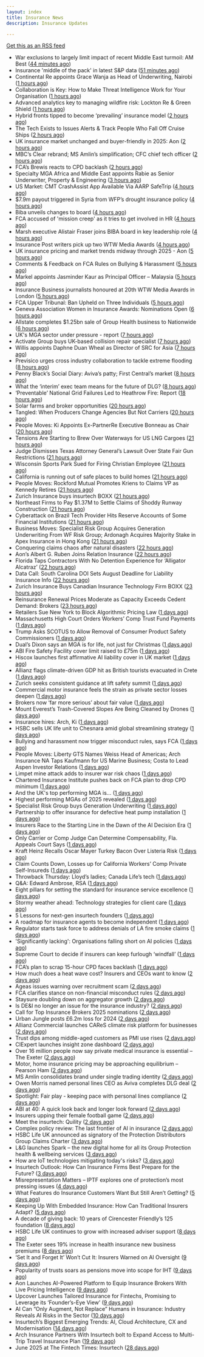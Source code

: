 ```yaml
---
layout: index
title: Insurance News
description: Insurance Updates

---
```


[Get this as an RSS feed](/insurance.rss)

<!-- news_marker starts -->
- War exclusions to largely limit impact of recent Middle East turmoil: AM Best ([44 minutes ago](https://www.reinsurancene.ws/war-exclusions-to-largely-limit-impact-of-recent-middle-east-turmoil-am-best/))
- Insurance 'middle of the pack' in latest S&P data ([51 minutes ago](https://www.insurancebusinessmag.com/uk/news/breaking-news/insurance-middle-of-the-pack-in-latest-sandp-data-541505.aspx))
- Continental Re appoints Grace Wanja as Head of Underwriting, Nairobi ([1 hours ago](https://www.reinsurancene.ws/continental-re-appoints-grace-wanja-as-head-of-underwriting-nairobi/))
- Collaboration is Key: How to Make Threat Intelligence Work for Your Organisation ([1 hours ago](https://insurance-edge.net/2025/07/04/collaboration-is-key-how-to-make-threat-intelligence-work-for-your-organisation/))
- Advanced analytics key to managing wildfire risk: Lockton Re & Green Shield ([1 hours ago](https://www.reinsurancene.ws/advanced-analytics-key-to-managing-wildfire-risk-lockton-re-green-shield/))
- Hybrid fronts tipped to become ‘prevailing’ insurance model ([2 hours ago](https://www.postonline.co.uk/news/7958080/hybrid-fronts-tipped-to-become-%E2%80%98prevailing%E2%80%99-insurance-model))
- The Tech Exists to Issues Alerts & Track People Who Fall Off Cruise Ships ([2 hours ago](https://insurance-edge.net/2025/07/04/the-tech-exists-to-issues-alerts-track-people-who-fall-off-cruise-ships/))
- UK insurance market unchanged and buyer-friendly in 2025: Aon ([2 hours ago](https://www.reinsurancene.ws/uk-insurance-market-unchanged-and-buyer-friendly-in-2025-aon/))
- MBC’s Clear rebrand; MS Amlin’s simplification; CFC chief tech officer ([2 hours ago](https://www.postonline.co.uk/news/7958061/mbc%E2%80%99s-clear-rebrand-ms-amlin%E2%80%99s-simplification-cfc-chief-tech-officer))
- FCA’s Brewis reacts to CPD backlash ([2 hours ago](https://www.postonline.co.uk/news/7958077/fca%E2%80%99s-brewis-reacts-to-cpd-backlash))
- Specialty MGA Africa and Middle East appoints Rabie as Senior Underwriter, Property & Engineering ([3 hours ago](https://www.reinsurancene.ws/specialty-mga-africa-and-middle-east-appoints-rabie-as-senior-underwriter-property-engineering/))
- US Market: CMT CrashAssist App Available Via AARP SafeTrip ([4 hours ago](https://insurance-edge.net/2025/07/04/us-market-cmt-crashassist-app-available/))
- $7.9m payout triggered in Syria from WFP’s drought insurance policy ([4 hours ago](https://www.reinsurancene.ws/7-9m-payout-triggered-in-syria-from-wfps-drought-insurance-policy/))
- Biba unveils changes to board ([4 hours ago](https://www.postonline.co.uk/broker/7958072/biba-unveils-changes-to-board))
- FCA accused of 'mission creep' as it tries to get involved in HR ([4 hours ago](https://www.insurancebusinessmag.com/uk/news/breaking-news/fca-accused-of-mission-creep-as-it-tries-to-get-involved-in-hr-541397.aspx))
- Marsh executive Alistair Fraser joins BIBA board in key leadership role ([4 hours ago](https://www.insurancebusinessmag.com/uk/news/breaking-news/marsh-executive-alistair-fraser-joins-biba-board-in-key-leadership-role-541478.aspx))
- Insurance Post writers pick up two WTW Media Awards ([4 hours ago](https://www.postonline.co.uk/news/7958073/insurance-post-writers-pick-up-two-wtw-media-awards))
- UK insurance pricing and market trends midway through 2025 - Aon ([5 hours ago](https://www.insurancebusinessmag.com/uk/news/breaking-news/uk-insurance-pricing-and-market-trends-midway-through-2025--aon-541474.aspx))
- Comments & Feedback on FCA Rules on Bullying & Harassment ([5 hours ago](https://insurance-edge.net/2025/07/04/comments-feedback-on-fca-rules-on-bullying-harassment/))
- Markel appoints Jasminder Kaur as Principal Officer – Malaysia ([5 hours ago](https://www.reinsurancene.ws/markel-appoints-jasminder-kaur-as-principal-officer-malaysia/))
- Insurance Business journalists honoured at 20th WTW Media Awards in London ([5 hours ago](https://www.insurancebusinessmag.com/uk/news/breaking-news/insurance-business-journalists-honoured-at-20th-wtw-media-awards-in-london-541470.aspx))
- FCA Upper Tribunal: Ban Upheld on Three Individuals ([5 hours ago](https://insurance-edge.net/2025/07/04/fca-upper-tribunal-ban-upheld-on-three-individuals/))
- Geneva Association Women in Insurance Awards: Nominations Open ([6 hours ago](https://insurance-edge.net/2025/07/04/geneva-association-women-in-insurance-awards-nominations-open/))
- Allstate completes $1.25bn sale of Group Health business to Nationwide ([6 hours ago](https://www.reinsurancene.ws/allstate-completes-1-25bn-sale-of-group-health-business-to-nationwide/))
- UK's MGA sector under pressure - report ([7 hours ago](https://www.insurancebusinessmag.com/uk/news/breaking-news/uks-mga-sector-under-pressure--report-541467.aspx))
- Activate Group buys UK-based collision repair specialist ([7 hours ago](https://www.insurancebusinessmag.com/uk/news/breaking-news/activate-group-buys-ukbased-collision-repair-specialist-541464.aspx))
- Willis appoints Daphne Duan Wheal as Director of SRC for Asia ([7 hours ago](https://www.reinsurancene.ws/willis-appoints-daphne-duan-wheal-as-director-of-src-for-asia/))
- Previsico urges cross industry collaboration to tackle extreme flooding ([8 hours ago](https://www.reinsurancene.ws/previsico-urges-cross-industry-collaboration-to-tackle-extreme-flooding/))
- Penny Black’s Social Diary: Aviva’s patty; First Central’s market ([8 hours ago](https://www.postonline.co.uk/people/7957842/penny-black%E2%80%99s-social-diary-aviva%E2%80%99s-patty-first-central%E2%80%99s-market))
- What the ‘interim’ exec team means for the future of DLG? ([8 hours ago](https://www.postonline.co.uk/personal/7958068/what-the-%E2%80%98interim%E2%80%99-exec-team-means-for-the-future-of-dlg))
- ‘Preventable’ National Grid Failures Led to Heathrow Fire: Report ([18 hours ago](https://www.insurancejournal.com/news/international/2025/07/03/830295.htm))
- Solar farms and broker opportunities ([20 hours ago](https://www.insurancebusinessmag.com/uk/news/breaking-news/solar-farms-and-broker-opportunities-541410.aspx))
- Tangled: When Producers Change Agencies But Not Carriers ([20 hours ago](https://www.insurancejournal.com/blogs/agentsync/2025/07/03/830272.htm))
- People Moves: Ki Appoints Ex-PartnerRe Executive Bonneau as Chair ([20 hours ago](https://www.insurancejournal.com/news/international/2025/07/03/830261.htm))
- Tensions Are Starting to Brew Over Waterways for US LNG Cargoes ([21 hours ago](https://www.insurancejournal.com/news/southcentral/2025/07/03/830263.htm))
- Judge Dismisses Texas Attorney General’s Lawsuit Over State Fair Gun Restrictions ([21 hours ago](https://www.insurancejournal.com/news/southcentral/2025/07/03/830256.htm))
- Wisconsin Sports Park Sued for Firing Christian Employee ([21 hours ago](https://www.insurancejournal.com/news/midwest/2025/07/03/830252.htm))
- California is running out of safe places to build homes ([21 hours ago](https://www.dig-in.com/articles/california-is-running-out-of-safe-places-to-build-homes))
- People Moves: Rockford Mutual Promotes Kriens to Claims VP as Kennedy Retires ([21 hours ago](https://www.insurancejournal.com/news/midwest/2025/07/03/830176.htm))
- Zurich Insurance buys insurtech BOXX ([21 hours ago](https://www.dig-in.com/articles/zurich-insurance-buys-insurtech-boxx))
- Northeast Firms to Pay $1.37M to Settle Claims of Shoddy Runway Construction ([21 hours ago](https://www.insurancejournal.com/news/east/2025/07/03/830237.htm))
- Cyberattack on Brazil Tech Provider Hits Reserve Accounts of Some Financial Institutions ([21 hours ago](https://www.insurancejournal.com/news/international/2025/07/03/830242.htm))
- Business Moves: Specialist Risk Group Acquires Generation Underwriting From WF Risk Group; Ardonagh Acquires Majority Stake in Apex Insurance in Hong Kong ([21 hours ago](https://www.insurancejournal.com/news/international/2025/07/03/830224.htm))
- Conquering claims chaos after natural disasters ([22 hours ago](https://www.insurancejournal.com/blogs/cotality/2025/07/03/830136.htm))
- Aon’s Albert G. Ruben Joins Relation Insurance ([22 hours ago](https://www.insurancejournal.com/news/national/2025/07/03/830203.htm))
- Florida Taps Contractors With No Detention Experience for ‘Alligator Alcatraz’ ([22 hours ago](https://www.insurancejournal.com/news/southeast/2025/07/03/830204.htm))
- Data Call: South Carolina DOI Sets August Deadline for Liability Insurance Info ([22 hours ago](https://www.insurancejournal.com/news/southeast/2025/07/03/830186.htm))
- Zurich Insurance Buys Canadian Insurance Technology Firm BOXX ([23 hours ago](https://www.insurancejournal.com/news/international/2025/07/03/830181.htm))
- Reinsurance Renewal Prices Moderate as Capacity Exceeds Cedent Demand: Brokers ([23 hours ago](https://www.insurancejournal.com/news/international/2025/07/03/830166.htm))
- Retailers Sue New York to Block Algorithmic Pricing Law ([1 days ago](https://www.insurancejournal.com/news/east/2025/07/03/830163.htm))
- Massachusetts High Court Orders Workers’ Comp Trust Fund Payments ([1 days ago](https://www.insurancejournal.com/news/east/2025/07/03/830160.htm))
- Trump Asks SCOTUS to Allow Removal of Consumer Product Safety Commissioners ([1 days ago](https://www.insurancejournal.com/news/national/2025/07/03/830146.htm))
- Dual’s Dixon says an MGA is for life, not just for Christmas ([1 days ago](https://www.postonline.co.uk/news/7958070/dual%E2%80%99s-dixon-says-an-mga-is-for-life-not-just-for-christmas))
- ABI Fire Safety Facility cover limit raised to £75m ([1 days ago](https://www.postonline.co.uk/personal/7958069/abi-fire-safety-facility-cover-limit-raised-to-%C2%A375m))
- Hiscox launches first affirmative AI liability cover in UK market ([1 days ago](https://www.insurancebusinessmag.com/uk/news/cyber/hiscox-launches-first-affirmative-ai-liability-cover-in-uk-market-540863.aspx))
- Allianz flags climate-driven GDP hit as British tourists evacuated in Crete ([1 days ago](https://www.insurancebusinessmag.com/uk/news/breaking-news/allianz-flags-climatedriven-gdp-hit-as-british-tourists-evacuated-in-crete-541338.aspx))
- Zurich seeks consistent guidance at lift safety summit ([1 days ago](https://www.postonline.co.uk/commercial/7958060/zurich-seeks-consistent-guidance-at-lift-safety-summit))
- Commercial motor insurance feels the strain as private sector losses deepen ([1 days ago](https://www.insurancebusinessmag.com/uk/news/auto-motor/commercial-motor-insurance-feels-the-strain-as-private-sector-losses-deepen-541336.aspx))
- Brokers now ‘far more serious’ about fair value ([1 days ago](https://www.postonline.co.uk/broker/7958051/brokers-now-%E2%80%98far-more-serious%E2%80%99-about-fair-value))
- Mount Everest’s Trash-Covered Slopes Are Being Cleaned by Drones ([1 days ago](https://www.insurancejournal.com/news/international/2025/07/03/830155.htm))
- Insurance hires: Arch, Ki ([1 days ago](https://www.insurancebusinessmag.com/uk/news/breaking-news/insurance-hires-arch-ki-541317.aspx))
- HSBC sells UK life unit to Chesnara amid global streamlining strategy ([1 days ago](https://www.insurancebusinessmag.com/uk/news/breaking-news/hsbc-sells-uk-life-unit-to-chesnara-amid-global-streamlining-strategy-541314.aspx))
- Bullying and harassment now trigger misconduct rules, says FCA ([1 days ago](https://www.insurancebusinessmag.com/uk/news/breaking-news/bullying-and-harassment-now-trigger-misconduct-rules-says-fca-541312.aspx))
- People Moves: Liberty GTS Names Weiss Head of Americas; Arch Insurance NA Taps Kaufmann for US Marine Business; Costa to Lead Aspen Investor Relations ([1 days ago](https://www.insurancejournal.com/news/national/2025/07/03/830070.htm))
- Limpet mine attack adds to insurer war risk chaos ([1 days ago](https://www.insurancebusinessmag.com/uk/news/marine/limpet-mine-attack-adds-to-insurer-war-risk-chaos-541296.aspx))
- Chartered Insurance Institute pushes back on FCA plan to drop CPD minimum ([1 days ago](https://www.insurancebusinessmag.com/uk/news/breaking-news/chartered-insurance-institute-pushes-back-on-fca-plan-to-drop-cpd-minimum-541294.aspx))
- And the UK's top performing MGA is… ([1 days ago](https://www.insurancebusinessmag.com/uk/news/breaking-news/and-the-uks-top-performing-mga-is-541291.aspx))
- Highest performing MGAs of 2025 revealed ([1 days ago](https://www.postonline.co.uk/personal/7958065/highest-performing-mgas-of-2025-revealed))
- Specialist Risk Group buys Generation Underwriting ([1 days ago](https://www.insurancebusinessmag.com/uk/news/breaking-news/specialist-risk-group-buys-generation-underwriting-541292.aspx))
- Partnership to offer insurance for defective heat pump installation ([1 days ago](https://www.insurancebusinessmag.com/uk/news/property-insurance/partnership-to-offer-insurance-for-defective-heat-pump-installation-541290.aspx))
- Insurers Race to the Starting Line in the Dawn of the AI Decision Era ([1 days ago](https://www.insurancejournal.com/news/national/2025/07/03/830087.htm))
- Only Carrier or Comp Judge Can Determine Compensability, Fla. Appeals Court Says ([1 days ago](https://www.insurancejournal.com/news/southeast/2025/07/03/830124.htm))
- Kraft Heinz Recalls Oscar Mayer Turkey Bacon Over Listeria Risk ([1 days ago](https://www.insurancejournal.com/news/national/2025/07/03/830142.htm))
- Claim Counts Down, Losses up for California Workers’ Comp Private Self-Insureds ([1 days ago](https://www.insurancejournal.com/news/west/2025/07/03/830081.htm))
- Throwback Thursday: Lloyd’s ladies; Canada Life’s tech ([1 days ago](https://www.postonline.co.uk/lloyd%E2%80%99slondon/7956733/throwback-thursday-lloyd%E2%80%99s-ladies-canada-life%E2%80%99s-tech))
- Q&A: Edward Ambrose, RSA ([1 days ago](https://www.postonline.co.uk/commercial/7957600/qa-rsa%E2%80%99s-edward-ambrose-on-insuring-climate-professionals))
- Eight pillars for setting the standard for insurance service excellence ([1 days ago](https://www.postonline.co.uk/claims/7958010/eight-pillars-for-setting-the-standard-for-insurance-service-excellence))
- Stormy weather ahead: Technology strategies for client care ([1 days ago](https://www.dig-in.com/opinion/technology-strategies-for-client-care-during-weather-perils))
- 5 Lessons for next-gen insurtech founders ([1 days ago](https://www.dig-in.com/opinion/5-lessons-for-next-gen-insurtech-founders))
- A roadmap for insurance agents to become independent ([1 days ago](https://www.dig-in.com/opinion/a-roadmap-for-insurance-agents-to-become-independent))
- Regulator starts task force to address denials of LA fire smoke claims ([1 days ago](https://www.dig-in.com/news/regulator-starts-task-force-to-address-la-fire-smoke-claims))
- 'Significantly lacking': Organisations falling short on AI policies ([1 days ago](https://www.insurancebusinessmag.com/uk/business-strategy/significantly-lacking-organisations-falling-short-on-ai-policies-541262.aspx))
- Supreme Court to decide if insurers can keep furlough ‘windfall’ ([1 days ago](https://www.postonline.co.uk/commercial/7958063/supreme-court-to-decide-if-insurers-can-keep-furlough-%E2%80%98windfall%E2%80%99))
- FCA’s plan to scrap 15-hour CPD faces backlash ([1 days ago](https://www.postonline.co.uk/news/7958062/fca%E2%80%99s-plan-to-scrap-15-hour-cpd-faces-backlash))
- How much does a heat wave cost? Insurers and CEOs want to know ([2 days ago](https://www.dig-in.com/articles/how-much-does-a-heat-wave-cost-insurers-ceos-want-to-know))
- Ageas issues warning over recruitment scam ([2 days ago](https://www.postonline.co.uk/personal/7958059/ageas-issues-warning-over-recruitment-scam))
- FCA clarifies stance on non-financial misconduct rules ([2 days ago](https://www.postonline.co.uk/regulation/7958058/fca-confirms-non-financial-misconduct-violates-conduct-rules-for-insurers))
- Staysure doubling down on aggregator growth ([2 days ago](https://www.postonline.co.uk/news/7958037/staysure-doubling-down-on-aggregator-growth))
- Is DE&I no longer an issue for the insurance industry? ([2 days ago](https://www.insurancebusinessmag.com/uk/tv/is-deandi-no-longer-an-issue-for-the-insurance-industry-541196.aspx))
- Call for Top Insurance Brokers 2025 nominations ([2 days ago](https://www.insurancebusinessmag.com/uk/news/breaking-news/call-for-top-insurance-brokers-2025-nominations-541195.aspx))
- Urban Jungle posts £6.2m loss for 2024 ([2 days ago](https://www.postonline.co.uk/technology/7958056/urban-jungle-posts-%C2%A362m-loss-for-2024))
- Allianz Commercial launches CAReS climate risk platform for businesses ([2 days ago](https://www.insurancebusinessmag.com/uk/news/catastrophe/allianz-commercial-launches-cares-climate-risk-platform-for-businesses-541186.aspx))
- Trust dips among middle-aged customers as PMI use rises ([2 days ago](https://ifamagazine.com/trust-dips-among-middle-aged-customers-as-pmi-use-rises/))
- CIExpert launches insight zone dashboard ([2 days ago](https://ifamagazine.com/ciexpert-launches-insight-zone-dashboard/))
- Over 16 million people now say private medical insurance is essential – The Exeter ([2 days ago](https://ifamagazine.com/over-16-million-people-now-say-private-medical-insurance-is-essential-the-exeter/))
- Motor, home insurance pricing may be approaching equilibrium – Pearson Ham ([2 days ago](https://www.insurancebusinessmag.com/uk/news/auto-motor/motor-home-insurance-pricing-may-be-approaching-equilibrium--pearson-ham-541180.aspx))
- MS Amlin consolidates brand under single trading identity ([2 days ago](https://www.insurancebusinessmag.com/uk/news/breaking-news/ms-amlin-consolidates-brand-under-single-trading-identity-541169.aspx))
- Owen Morris named personal lines CEO as Aviva completes DLG deal ([2 days ago](https://www.postonline.co.uk/news/7958055/owen-morris-appointed-personal-lines-ceo-as-aviva-completes-dlg-deal))
- Spotlight: Fair play - keeping pace with personal lines compliance ([2 days ago](https://www.postonline.co.uk/regulation/7957882/spotlight-fair-play-keeping-pace-with-personal-lines-compliance))
- ABI at 40: A quick look back and longer look forward ([2 days ago](https://www.postonline.co.uk/regulation/7957233/abi-at-40-a-quick-look-back-and-longer-look-forward))
- Insurers upping their female football game ([2 days ago](https://www.postonline.co.uk/commercial/7957892/insurers-upping-their-female-football-game))
- Meet the insurtech: Quility ([2 days ago](https://www.dig-in.com/news/meet-the-insurtech-quility))
- Complex policy review: The last frontier of AI in insurance ([2 days ago](https://www.dig-in.com/opinion/complex-policy-review-and-ai-in-insurance))
- HSBC Life UK announced as signatory of the Protection Distributors Group Claims Charter ([3 days ago](https://ifamagazine.com/hsbc-life-uk-announced-as-signatory-of-the-protection-distributors-group-claims-charter/))
- L&G launches Spark – the new digital home for all its Group Protection health & wellbeing services ([3 days ago](https://ifamagazine.com/lg-launches-spark-the-new-digital-home-for-all-its-group-protection-health-wellbeing-services/))
- How are IoT technologies mitigating today's risks? ([3 days ago](https://www.dig-in.com/news/how-iot-technologies-are-mitigating-risks))
- Insurtech Outlook: How Can Insurance Firms Best Prepare for the Future? ([3 days ago](https://thefintechtimes.com/insurtech-outlook-how-can-insurance-firms-best-prepare-for-the-future/))
- Misrepresentation Matters – IPTF explores one of protection’s most pressing issues ([4 days ago](https://ifamagazine.com/misrepresentation-matters-iptf-explores-one-of-protections-most-pressing-issues/))
- What Features do Insurance Customers Want But Still Aren’t Getting? ([5 days ago](https://thefintechtimes.com/what-features-do-insurance-customers-want-but-still-arent-getting/))
- Keeping Up With Embedded Insurance: How Can Traditional Insurers Adapt? ([5 days ago](https://thefintechtimes.com/keeping-up-with-embedded-insurance-how-can-traditional-insurers-adapt/))
- A decade of giving back: 10 years of Cirencester Friendly’s 125 foundation ([8 days ago](https://ifamagazine.com/a-decade-of-giving-back-10-years-of-cirencester-friendlys-125-foundation/))
- HSBC Life UK continues to grow with increased adviser support ([8 days ago](https://ifamagazine.com/hsbc-life-uk-continues-to-grow-with-increased-adviser-support/))
- The Exeter sees 19% increase in health insurance new business premiums ([8 days ago](https://ifamagazine.com/the-exeter-sees-19-increase-in-health-insurance-new-business-premiums/))
- ‘Set It and Forget It’ Won’t Cut It: Insurers Warned on AI Oversight ([9 days ago](https://thefintechtimes.com/set-it-and-forget-it-wont-cut-it-insurers-warned-on-ai-oversight/))
- Popularity of trusts soars as pensions move into scope for IHT ([9 days ago](https://ifamagazine.com/popularity-of-trusts-soars-as-pensions-move-into-scope-for-iht/))
- Aon Launches AI-Powered Platform to Equip Insurance Brokers With Live Pricing Intelligence ([9 days ago](https://thefintechtimes.com/aon-launches-ai-powered-platform-to-equip-insurance-brokers-with-live-pricing-intelligence/))
- Upcover Launches Tailored Insurance for Fintechs, Promising to Leverage its ‘Founder’s-Eye View’ ([9 days ago](https://thefintechtimes.com/upcover-launches-tailored-insurance-for-fintechs-promising-to-leverage-its-founders-eye-view/))
- AI Can “Only Augment, Not Replace” Humans in Insurance: Industry Reveals AI Risks in the Sector ([10 days ago](https://thefintechtimes.com/ai-can-only-augment-not-replace-humans-in-insurance-industry-reveals-ai-risks-in-the-sector/))
- Insurtech’s Biggest Emerging Trends: AI, Cloud Architecture, CX and Modernisation ([14 days ago](https://thefintechtimes.com/insurtech-biggest-emerging-trends-ai-cloud-architecture-cx-and-data/))
- Arch Insurance Partners With Insurtech bolt to Expand Access to Multi-Trip Travel Insurance Plan ([19 days ago](https://thefintechtimes.com/arch-insurance-partners-with-insurtech-bolt-to-expand-access-to-multi-trip-travel-insurance-plan/))
- June 2025 at The Fintech Times: Insurtech ([28 days ago](https://thefintechtimes.com/june-2025-at-the-fintech-times-insurtech/))

<!-- news_marker ends -->